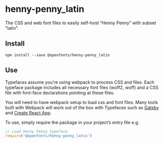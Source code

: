
# henny-penny_latin

The CSS and web font files to easily self-host “Henny Penny” with subset "latin".

## Install

`npm install --save @openfonts/henny-penny_latin`

## Use

Typefaces assume you’re using webpack to process CSS and files. Each typeface
package includes all necessary font files (woff2, woff) and a CSS file with
font-face declarations pointing at these files.

You will need to have webpack setup to load css and font files. Many tools built
with Webpack will work out of the box with Typefaces such as [Gatsby](https://github.com/gatsbyjs/gatsby)
and [Create React App](https://github.com/facebookincubator/create-react-app).

To use, simply require the package in your project’s entry file e.g.

```javascript
// Load Henny Penny typeface
require('@openfonts/henny-penny_latin')
```

